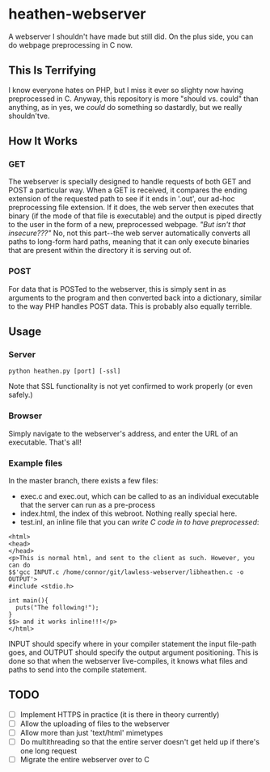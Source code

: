 # heathen-webserver
A webserver I shouldn't have made but still did. On the plus side,
you can do webpage preprocessing in C now.
## This Is Terrifying
I know everyone hates on PHP, but I miss it ever so slighty now having
preprocessed in C. Anyway, this repository is more "should vs. could" than
anything, as in yes, we *could* do something so dastardly, but we really
shouldn'tve.

## How It Works
### GET
The webserver is specially designed to handle requests of both GET and POST a
particular way. When a GET is received, it compares the ending extension of the
requested path to see if it ends in '.out', our ad-hoc preprocessing file
extension. If it does, the web server then executes that binary (if the mode
of that file is executable) and the output is piped directly to the user in 
the form of a new, preprocessed webpage. *"But isn't that insecure???"* No, not
this part--the web server automatically converts all paths to long-form hard
paths, meaning that it can only execute binaries that are present within the
directory it is serving out of.
### POST
For data that is POSTed to the webserver, this is simply sent in as arguments
to the program and then converted back into a dictionary, similar to the way
PHP handles POST data. This is probably also equally terrible.

## Usage
### Server
`python heathen.py [port] [-ssl]`

Note that SSL functionality is not yet confirmed to work properly (or even 
safely.)

### Browser
Simply navigate to the webserver's address, and enter the URL of an executable. 
That's all!

### Example files
In the master branch, there exists a few files:

- exec.c and exec.out, which can be called to as an individual executable that
the server can run as a pre-process
- index.html, the index of this webroot. Nothing really special here.
- test.inl, an inline file that you can *write C code in to have preprocessed*:
```
<html>
<head>
</head>
<p>This is normal html, and sent to the client as such. However, you can do
$$'gcc INPUT.c /home/connor/git/lawless-webserver/libheathen.c -o OUTPUT'>
#include <stdio.h>

int main(){
  puts("The following!");
}
$$> and it works inline!!!</p>
</html>
```
INPUT should specify where in your compiler statement the input file-path
goes, and OUTPUT should specify the output argument positioning.
This is done so that when the webserver live-compiles, it knows what
files and paths to send into the compile statement.
## TODO

- [ ] Implement HTTPS in practice (it is there in theory currently)
- [ ] Allow the uploading of files to the webserver
- [ ] Allow more than just 'text/html' mimetypes
- [ ] Do multithreading so that the entire server doesn't get held up if there's
      one long request
- [ ] Migrate the entire webserver over to C
